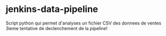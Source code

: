 # jenkins-data-pipeline

Script python qui permet d'analyses un fichier CSV des donnees de ventes
3ieme tentative de declenchement de la pipeline!
